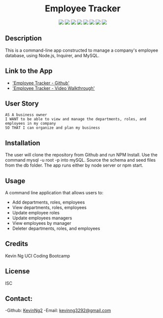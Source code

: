 
<h1 align="center">Employee Tracker</h1>
  
<p align="center">
    <img src="https://img.shields.io/badge/Javascript-yellow" />
    <img src="https://img.shields.io/badge/jQuery-blue"  />
    <img src="https://img.shields.io/badge/-node.js-green" />
    <img src="https://img.shields.io/badge/-inquirer-red" >
    <img src="https://img.shields.io/badge/-screencastify-lightgrey" />
    <img src="https://img.shields.io/badge/-json-orange" />
    <img src="https://img.shields.io/badge/mySQL-blue"  />
    <img src="https://img.shields.io/badge/inquirer-green" />
</p>

## Description 
This is a command-line app constructed to manage a company's employee database, using Node.js, Inquirer, and MySQL.

## Link to the App
* ['Employee Tracker - Github']()
* ['Employee Tracker - Video Walkthrough']()

## User Story
```
AS A business owner
I WANT to be able to view and manage the departments, roles, and employees in my company
SO THAT I can organize and plan my business
```

## Installation
The user will clone the repository from Github and run NPM Install.
Use the command mysql -u root -p into mySQL.
Source the schema and seed files from the db folder.
The app runs either by node server or npm start.

## Usage
A command line application that allows users to:
- Add departments, roles, employees
- View departments, roles, employees
- Update employee roles
- Update employees managers 
- View employees by manager
- Deleter departments, roles, and employees

## Credits
Kevin Ng UCI Coding Bootcamp

## License
ISC

## Contact:
-Github: [KevinNg2](https://github.com/KevinNg2)
-Email: [kevinng3292@gmail.com](mailto:kevinng3292@gmail.com)
